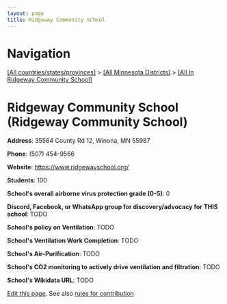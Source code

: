 ```yaml
---
layout: page
title: Ridgeway Community School
---
```

# Navigation

[[All countries/states/provinces]](../../..) > [[All Minnesota Districts]](../..) > [[All In Ridgeway Community School]](..)

# Ridgeway Community School (Ridgeway Community School)

**Address**: 35564 County Rd 12, Winona, MN 55987

**Phone**: (507) 454-9566

**Website**: <https://www.ridgewayschool.org/>

**Students**: 100

**School's overall airborne virus protection grade (0-5)**: 0

**Discord, Facebook, or WhatsApp group for discovery/advocacy for THIS school**: TODO

**School's policy on Ventilation**: TODO

**School's Ventilation Work Completion**: TODO

**School's Air-Purification**: TODO

**School's CO2 monitoring to actively drive ventilation and filtration**: TODO

**School's Wikidata URL**: TODO


[Edit this page](https://github.com/ventilate-schools/MN/edit/main/./Ridgeway_Community_School/Ridgeway_Community_School.md). See also [rules for contribution](../../../contribution-rules/)